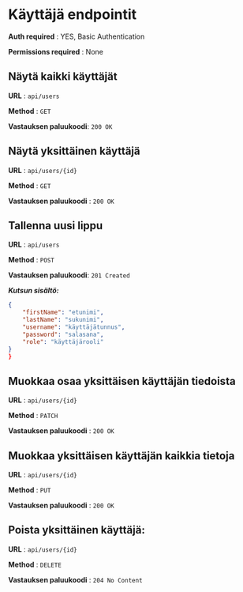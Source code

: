 # Käyttäjä endpointit
**Auth required** : YES, Basic Authentication

**Permissions required** : None

## Näytä kaikki käyttäjät

**URL** : `api/users`

**Method** : `GET`

**Vastauksen paluukoodi**: `200 OK`

## Näytä yksittäinen käyttäjä

**URL** : `api/users/{id}`

**Method** : `GET`

**Vastauksen paluukoodi** : `200 OK`

## Tallenna uusi lippu

**URL** : `api/users`

**Method** : `POST`

**Vastauksen paluukoodi**: `201 Created`

***Kutsun sisältö:***
```json
{
    "firstName": "etunimi",
    "lastName": "sukunimi",
    "username": "käyttäjätunnus",
    "password": "salasana",
    "role": "käyttäjärooli"
}
}
```

## Muokkaa osaa yksittäisen käyttäjän tiedoista
**URL** : `api/users/{id}`

**Method** : `PATCH`

**Vastauksen paluukoodi** : `200 OK`

## Muokkaa yksittäisen käyttäjän kaikkia tietoja

**URL** : `api/users/{id}`

**Method** : `PUT`

**Vastauksen paluukoodi** : `200 OK`

## Poista yksittäinen käyttäjä:  
**URL** : `api/users/{id}`

**Method** : `DELETE`

**Vastauksen paluukoodi** : `204 No Content`